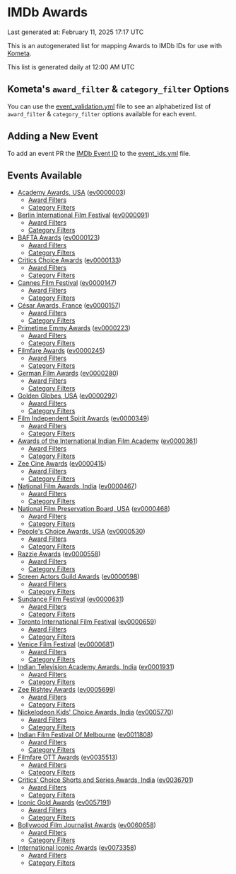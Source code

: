 # IMDb Awards

Last generated at: February 11, 2025 17:17 UTC

This is an autogenerated list for mapping Awards to IMDb IDs for use with [Kometa](https://github.com/Kometa-Team/Kometa).

This list is generated daily at 12:00 AM UTC 

## Kometa's `award_filter` & `category_filter` Options

You can use the [event_validation.yml](https://github.com/Kometa-Team/IMDb-Awards/blob/master/event_validation.yml) file to see an alphabetized list of `award_filter` & `category_filter` options available for each event.

## Adding a New Event

To add an event PR the [IMDb Event ID](https://www.imdb.com/event/all/) to the [event_ids.yml](https://github.com/Kometa-Team/IMDb-Awards/blob/master/event_ids.yml) file.

## Events Available

* [Academy Awards, USA](https://www.imdb.com/event/ev0000003) ([ev0000003](https://github.com/Kometa-Team/IMDb-Awards/blob/master/event_validation.yml#L1))
  * [Award Filters](https://github.com/Kometa-Team/IMDb-Awards/blob/master/event_validation.yml#L6)
  * [Category Filters](https://github.com/Kometa-Team/IMDb-Awards/blob/master/event_validation.yml#L14)
* [Berlin International Film Festival](https://www.imdb.com/event/ev0000091) ([ev0000091](https://github.com/Kometa-Team/IMDb-Awards/blob/master/event_validation.yml#L148))
  * [Award Filters](https://github.com/Kometa-Team/IMDb-Awards/blob/master/event_validation.yml#L153)
  * [Category Filters](https://github.com/Kometa-Team/IMDb-Awards/blob/master/event_validation.yml#L349)
* [BAFTA Awards](https://www.imdb.com/event/ev0000123) ([ev0000123](https://github.com/Kometa-Team/IMDb-Awards/blob/master/event_validation.yml#L627))
  * [Award Filters](https://github.com/Kometa-Team/IMDb-Awards/blob/master/event_validation.yml#L632)
  * [Category Filters](https://github.com/Kometa-Team/IMDb-Awards/blob/master/event_validation.yml#L665)
* [Critics Choice Awards](https://www.imdb.com/event/ev0000133) ([ev0000133](https://github.com/Kometa-Team/IMDb-Awards/blob/master/event_validation.yml#L1155))
  * [Award Filters](https://github.com/Kometa-Team/IMDb-Awards/blob/master/event_validation.yml#L1158)
  * [Category Filters](https://github.com/Kometa-Team/IMDb-Awards/blob/master/event_validation.yml#L1163)
* [Cannes Film Festival](https://www.imdb.com/event/ev0000147) ([ev0000147](https://github.com/Kometa-Team/IMDb-Awards/blob/master/event_validation.yml#L1264))
  * [Award Filters](https://github.com/Kometa-Team/IMDb-Awards/blob/master/event_validation.yml#L1269)
  * [Category Filters](https://github.com/Kometa-Team/IMDb-Awards/blob/master/event_validation.yml#L1436)
* [César Awards, France](https://www.imdb.com/event/ev0000157) ([ev0000157](https://github.com/Kometa-Team/IMDb-Awards/blob/master/event_validation.yml#L1666))
  * [Award Filters](https://github.com/Kometa-Team/IMDb-Awards/blob/master/event_validation.yml#L1670)
  * [Category Filters](https://github.com/Kometa-Team/IMDb-Awards/blob/master/event_validation.yml#L1675)
* [Primetime Emmy Awards](https://www.imdb.com/event/ev0000223) ([ev0000223](https://github.com/Kometa-Team/IMDb-Awards/blob/master/event_validation.yml#L1734))
  * [Award Filters](https://github.com/Kometa-Team/IMDb-Awards/blob/master/event_validation.yml#L1739)
  * [Category Filters](https://github.com/Kometa-Team/IMDb-Awards/blob/master/event_validation.yml#L1746)
* [Filmfare Awards](https://www.imdb.com/event/ev0000245) ([ev0000245](https://github.com/Kometa-Team/IMDb-Awards/blob/master/event_validation.yml#L2957))
  * [Award Filters](https://github.com/Kometa-Team/IMDb-Awards/blob/master/event_validation.yml#L2961)
  * [Category Filters](https://github.com/Kometa-Team/IMDb-Awards/blob/master/event_validation.yml#L2970)
* [German Film Awards](https://www.imdb.com/event/ev0000280) ([ev0000280](https://github.com/Kometa-Team/IMDb-Awards/blob/master/event_validation.yml#L3060))
  * [Award Filters](https://github.com/Kometa-Team/IMDb-Awards/blob/master/event_validation.yml#L3064)
  * [Category Filters](https://github.com/Kometa-Team/IMDb-Awards/blob/master/event_validation.yml#L3087)
* [Golden Globes, USA](https://www.imdb.com/event/ev0000292) ([ev0000292](https://github.com/Kometa-Team/IMDb-Awards/blob/master/event_validation.yml#L3160))
  * [Award Filters](https://github.com/Kometa-Team/IMDb-Awards/blob/master/event_validation.yml#L3165)
  * [Category Filters](https://github.com/Kometa-Team/IMDb-Awards/blob/master/event_validation.yml#L3173)
* [Film Independent Spirit Awards](https://www.imdb.com/event/ev0000349) ([ev0000349](https://github.com/Kometa-Team/IMDb-Awards/blob/master/event_validation.yml#L3339))
  * [Award Filters](https://github.com/Kometa-Team/IMDb-Awards/blob/master/event_validation.yml#L3342)
  * [Category Filters](https://github.com/Kometa-Team/IMDb-Awards/blob/master/event_validation.yml#L3351)
* [Awards of the International Indian Film Academy](https://www.imdb.com/event/ev0000361) ([ev0000361](https://github.com/Kometa-Team/IMDb-Awards/blob/master/event_validation.yml#L3391))
  * [Award Filters](https://github.com/Kometa-Team/IMDb-Awards/blob/master/event_validation.yml#L3394)
  * [Category Filters](https://github.com/Kometa-Team/IMDb-Awards/blob/master/event_validation.yml#L3403)
* [Zee Cine Awards](https://www.imdb.com/event/ev0000415) ([ev0000415](https://github.com/Kometa-Team/IMDb-Awards/blob/master/event_validation.yml#L3479))
  * [Award Filters](https://github.com/Kometa-Team/IMDb-Awards/blob/master/event_validation.yml#L3481)
  * [Category Filters](https://github.com/Kometa-Team/IMDb-Awards/blob/master/event_validation.yml#L3491)
* [National Film Awards, India](https://www.imdb.com/event/ev0000467) ([ev0000467](https://github.com/Kometa-Team/IMDb-Awards/blob/master/event_validation.yml#L3596))
  * [Award Filters](https://github.com/Kometa-Team/IMDb-Awards/blob/master/event_validation.yml#L3600)
  * [Category Filters](https://github.com/Kometa-Team/IMDb-Awards/blob/master/event_validation.yml#L3614)
* [National Film Preservation Board, USA](https://www.imdb.com/event/ev0000468) ([ev0000468](https://github.com/Kometa-Team/IMDb-Awards/blob/master/event_validation.yml#L3808))
  * [Award Filters](https://github.com/Kometa-Team/IMDb-Awards/blob/master/event_validation.yml#L3811)
  * [Category Filters](https://github.com/Kometa-Team/IMDb-Awards/blob/master/event_validation.yml#L3813)
* [People's Choice Awards, USA](https://www.imdb.com/event/ev0000530) ([ev0000530](https://github.com/Kometa-Team/IMDb-Awards/blob/master/event_validation.yml#L3816))
  * [Award Filters](https://github.com/Kometa-Team/IMDb-Awards/blob/master/event_validation.yml#L3819)
  * [Category Filters](https://github.com/Kometa-Team/IMDb-Awards/blob/master/event_validation.yml#L3822)
* [Razzie Awards](https://www.imdb.com/event/ev0000558) ([ev0000558](https://github.com/Kometa-Team/IMDb-Awards/blob/master/event_validation.yml#L4065))
  * [Award Filters](https://github.com/Kometa-Team/IMDb-Awards/blob/master/event_validation.yml#L4068)
  * [Category Filters](https://github.com/Kometa-Team/IMDb-Awards/blob/master/event_validation.yml#L4073)
* [Screen Actors Guild Awards](https://www.imdb.com/event/ev0000598) ([ev0000598](https://github.com/Kometa-Team/IMDb-Awards/blob/master/event_validation.yml#L4113))
  * [Award Filters](https://github.com/Kometa-Team/IMDb-Awards/blob/master/event_validation.yml#L4116)
  * [Category Filters](https://github.com/Kometa-Team/IMDb-Awards/blob/master/event_validation.yml#L4118)
* [Sundance Film Festival](https://www.imdb.com/event/ev0000631) ([ev0000631](https://github.com/Kometa-Team/IMDb-Awards/blob/master/event_validation.yml#L4144))
  * [Award Filters](https://github.com/Kometa-Team/IMDb-Awards/blob/master/event_validation.yml#L4147)
  * [Category Filters](https://github.com/Kometa-Team/IMDb-Awards/blob/master/event_validation.yml#L4198)
* [Toronto International Film Festival](https://www.imdb.com/event/ev0000659) ([ev0000659](https://github.com/Kometa-Team/IMDb-Awards/blob/master/event_validation.yml#L4316))
  * [Award Filters](https://github.com/Kometa-Team/IMDb-Awards/blob/master/event_validation.yml#L4319)
  * [Category Filters](https://github.com/Kometa-Team/IMDb-Awards/blob/master/event_validation.yml#L4375)
* [Venice Film Festival](https://www.imdb.com/event/ev0000681) ([ev0000681](https://github.com/Kometa-Team/IMDb-Awards/blob/master/event_validation.yml#L4452))
  * [Award Filters](https://github.com/Kometa-Team/IMDb-Awards/blob/master/event_validation.yml#L4457)
  * [Category Filters](https://github.com/Kometa-Team/IMDb-Awards/blob/master/event_validation.yml#L4799)
* [Indian Television Academy Awards, India](https://www.imdb.com/event/ev0001931) ([ev0001931](https://github.com/Kometa-Team/IMDb-Awards/blob/master/event_validation.yml#L5251))
  * [Award Filters](https://github.com/Kometa-Team/IMDb-Awards/blob/master/event_validation.yml#L5254)
  * [Category Filters](https://github.com/Kometa-Team/IMDb-Awards/blob/master/event_validation.yml#L5263)
* [Zee Rishtey Awards](https://www.imdb.com/event/ev0005699) ([ev0005699](https://github.com/Kometa-Team/IMDb-Awards/blob/master/event_validation.yml#L5454))
  * [Award Filters](https://github.com/Kometa-Team/IMDb-Awards/blob/master/event_validation.yml#L5456)
  * [Category Filters](https://github.com/Kometa-Team/IMDb-Awards/blob/master/event_validation.yml#L5458)
* [Nickelodeon Kids' Choice Awards, India](https://www.imdb.com/event/ev0005770) ([ev0005770](https://github.com/Kometa-Team/IMDb-Awards/blob/master/event_validation.yml#L5537))
  * [Award Filters](https://github.com/Kometa-Team/IMDb-Awards/blob/master/event_validation.yml#L5539)
  * [Category Filters](https://github.com/Kometa-Team/IMDb-Awards/blob/master/event_validation.yml#L5542)
* [Indian Film Festival Of Melbourne](https://www.imdb.com/event/ev0011808) ([ev0011808](https://github.com/Kometa-Team/IMDb-Awards/blob/master/event_validation.yml#L5577))
  * [Award Filters](https://github.com/Kometa-Team/IMDb-Awards/blob/master/event_validation.yml#L5579)
  * [Category Filters](https://github.com/Kometa-Team/IMDb-Awards/blob/master/event_validation.yml#L5591)
* [Filmfare OTT Awards](https://www.imdb.com/event/ev0035513) ([ev0035513](https://github.com/Kometa-Team/IMDb-Awards/blob/master/event_validation.yml#L5613))
  * [Award Filters](https://github.com/Kometa-Team/IMDb-Awards/blob/master/event_validation.yml#L5615)
  * [Category Filters](https://github.com/Kometa-Team/IMDb-Awards/blob/master/event_validation.yml#L5621)
* [Critics’ Choice Shorts and Series Awards, India](https://www.imdb.com/event/ev0036701) ([ev0036701](https://github.com/Kometa-Team/IMDb-Awards/blob/master/event_validation.yml#L5702))
  * [Award Filters](https://github.com/Kometa-Team/IMDb-Awards/blob/master/event_validation.yml#L5704)
  * [Category Filters](https://github.com/Kometa-Team/IMDb-Awards/blob/master/event_validation.yml#L5707)
* [Iconic Gold Awards](https://www.imdb.com/event/ev0057191) ([ev0057191](https://github.com/Kometa-Team/IMDb-Awards/blob/master/event_validation.yml#L5725))
  * [Award Filters](https://github.com/Kometa-Team/IMDb-Awards/blob/master/event_validation.yml#L5727)
  * [Category Filters](https://github.com/Kometa-Team/IMDb-Awards/blob/master/event_validation.yml#L5729)
* [Bollywood Film Journalist Awards](https://www.imdb.com/event/ev0060658) ([ev0060658](https://github.com/Kometa-Team/IMDb-Awards/blob/master/event_validation.yml#L5792))
  * [Award Filters](https://github.com/Kometa-Team/IMDb-Awards/blob/master/event_validation.yml#L5794)
  * [Category Filters](https://github.com/Kometa-Team/IMDb-Awards/blob/master/event_validation.yml#L5799)
* [International Iconic Awards](https://www.imdb.com/event/ev0073358) ([ev0073358](https://github.com/Kometa-Team/IMDb-Awards/blob/master/event_validation.yml#L5811))
  * [Award Filters](https://github.com/Kometa-Team/IMDb-Awards/blob/master/event_validation.yml#L5813)
  * [Category Filters](https://github.com/Kometa-Team/IMDb-Awards/blob/master/event_validation.yml#L5816)
